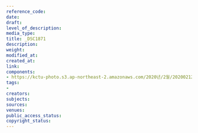 ```yaml
---
reference_code: 
date: 
draft: 
level_of_description: 
media_type: 
title: _DSC1871
description: 
weight: 
modified_at: 
created_at: 
link: 
components:
- https://kctu-photo.s3.ap-northeast-2.amazonaws.com/2020년/2월/20200212_죽음을+멈추는+2.22+희망버스+출발+기자회견/_DSC1871.jpg
tags:
- 
creators: 
subjects: 
sources: 
venues: 
public_access_status: 
copyright_status: 
---
```

